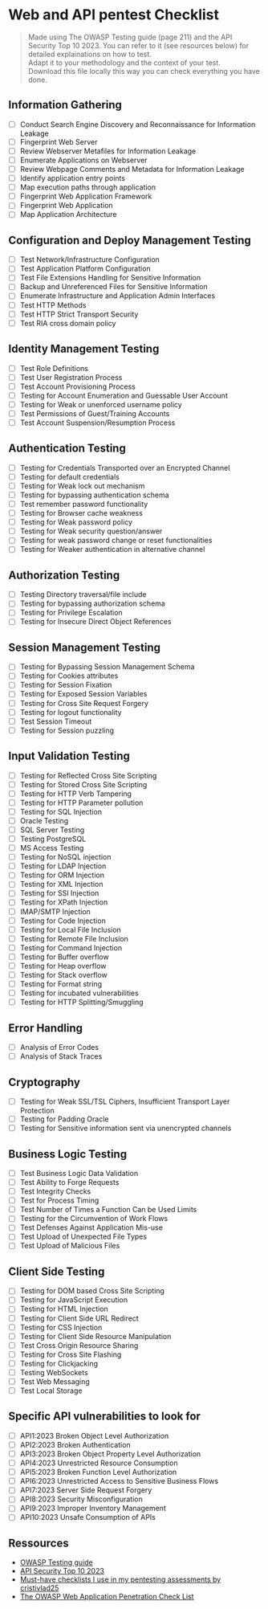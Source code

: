 # Web and API pentest Checklist

> Made using The OWASP Testing guide (page 211) and the API Security Top 10 2023. You can refer to it (see resources below) for detailed explainations on how to test.  
> Adapt it to your methodology and the context of your test.  
> Download this file locally this way you can check everything you have done.

## Information Gathering

- [ ] Conduct Search Engine Discovery and Reconnaissance for Information Leakage
- [ ] Fingerprint Web Server
- [ ] Review Webserver Metafiles for Information Leakage
- [ ] Enumerate Applications on Webserver
- [ ] Review Webpage Comments and Metadata for Information Leakage
- [ ] Identify application entry points
- [ ] Map execution paths through application
- [ ] Fingerprint Web Application Framework
- [ ] Fingerprint Web Application
- [ ] Map Application Architecture

## Configuration and Deploy Management Testing

- [ ] Test Network/Infrastructure Configuration
- [ ] Test Application Platform Configuration
- [ ] Test File Extensions Handling for Sensitive Information
- [ ] Backup and Unreferenced Files for Sensitive Information
- [ ] Enumerate Infrastructure and Application Admin Interfaces
- [ ] Test HTTP Methods
- [ ] Test HTTP Strict Transport Security
- [ ] Test RIA cross domain policy

## Identity Management Testing

- [ ] Test Role Definitions
- [ ] Test User Registration Process
- [ ] Test Account Provisioning Process
- [ ] Testing for Account Enumeration and Guessable User Account
- [ ] Testing for Weak or unenforced username policy
- [ ] Test Permissions of Guest/Training Accounts
- [ ] Test Account Suspension/Resumption Process

## Authentication Testing

- [ ] Testing for Credentials Transported over an Encrypted Channel
- [ ] Testing for default credentials
- [ ] Testing for Weak lock out mechanism
- [ ] Testing for bypassing authentication schema
- [ ] Test remember password functionality
- [ ] Testing for Browser cache weakness
- [ ] Testing for Weak password policy
- [ ] Testing for Weak security question/answer
- [ ] Testing for weak password change or reset functionalities
- [ ] Testing for Weaker authentication in alternative channel

## Authorization Testing

- [ ] Testing Directory traversal/file include
- [ ] Testing for bypassing authorization schema
- [ ] Testing for Privilege Escalation
- [ ] Testing for Insecure Direct Object References

## Session Management Testing

- [ ] Testing for Bypassing Session Management Schema
- [ ] Testing for Cookies attributes
- [ ] Testing for Session Fixation
- [ ] Testing for Exposed Session Variables
- [ ] Testing for Cross Site Request Forgery
- [ ] Testing for logout functionality
- [ ] Test Session Timeout
- [ ] Testing for Session puzzling

## Input Validation Testing

- [ ] Testing for Reflected Cross Site Scripting
- [ ] Testing for Stored Cross Site Scripting
- [ ] Testing for HTTP Verb Tampering
- [ ] Testing for HTTP Parameter pollution
- [ ] Testing for SQL Injection
- [ ] Oracle Testing
- [ ] SQL Server Testing
- [ ] Testing PostgreSQL
- [ ] MS Access Testing
- [ ] Testing for NoSQL injection
- [ ] Testing for LDAP Injection
- [ ] Testing for ORM Injection
- [ ] Testing for XML Injection
- [ ] Testing for SSI Injection
- [ ] Testing for XPath Injection
- [ ] IMAP/SMTP Injection
- [ ] Testing for Code Injection
- [ ] Testing for Local File Inclusion
- [ ] Testing for Remote File Inclusion
- [ ] Testing for Command Injection
- [ ] Testing for Buffer overflow
- [ ] Testing for Heap overflow
- [ ] Testing for Stack overflow
- [ ] Testing for Format string
- [ ] Testing for incubated vulnerabilities
- [ ] Testing for HTTP Splitting/Smuggling

## Error Handling

- [ ] Analysis of Error Codes
- [ ] Analysis of Stack Traces

## Cryptography

- [ ] Testing for Weak SSL/TSL Ciphers, Insufficient Transport Layer Protection
- [ ] Testing for Padding Oracle
- [ ] Testing for Sensitive information sent via unencrypted channels

## Business Logic Testing

- [ ] Test Business Logic Data Validation
- [ ] Test Ability to Forge Requests
- [ ] Test Integrity Checks
- [ ] Test for Process Timing
- [ ] Test Number of Times a Function Can be Used Limits
- [ ] Testing for the Circumvention of Work Flows
- [ ] Test Defenses Against Application Mis-use
- [ ] Test Upload of Unexpected File Types
- [ ] Test Upload of Malicious Files

## Client Side Testing

- [ ] Testing for DOM based Cross Site Scripting
- [ ] Testing for JavaScript Execution
- [ ] Testing for HTML Injection
- [ ] Testing for Client Side URL Redirect
- [ ] Testing for CSS Injection
- [ ] Testing for Client Side Resource Manipulation
- [ ] Test Cross Origin Resource Sharing
- [ ] Testing for Cross Site Flashing
- [ ] Testing for Clickjacking
- [ ] Testing WebSockets
- [ ] Test Web Messaging
- [ ] Test Local Storage

## Specific API vulnerabilities to look for

- [ ] API1:2023 Broken Object Level Authorization
- [ ] API2:2023 Broken Authentication
- [ ] API3:2023 Broken Object Property Level Authorization
- [ ] API4:2023 Unrestricted Resource Consumption
- [ ] API5:2023 Broken Function Level Authorization
- [ ] API6:2023 Unrestricted Access to Sensitive Business Flows
- [ ] API7:2023 Server Side Request Forgery
- [ ] API8:2023 Security Misconfiguration
- [ ] API9:2023 Improper Inventory Management
- [ ] API10:2023 Unsafe Consumption of APIs

## Ressources

- [OWASP Testing guide](https://owasp.org/www-project-web-security-testing-guide/assets/archive/OWASP_Testing_Guide_v4.pdf)
- [API Security Top 10 2023](https://owasp.org/www-project-api-security/)
- [Must-have checklists I use in my pentesting assessments by cristivlad25](https://typefully.com/CristiVlad25/zIvaPqI)
- [The OWASP Web Application Penetration Check List](https://owasp.org/www-project-web-security-testing-guide/assets/archive/OWASP_Web_Application_Penetration_Checklist_v1_1.pdf)
